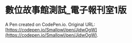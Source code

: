 # 數位故事館測試_電子報刊室1版

A Pen created on CodePen.io. Original URL: [https://codepen.io/Smallowl/pen/JjdwOgW](https://codepen.io/Smallowl/pen/JjdwOgW).


